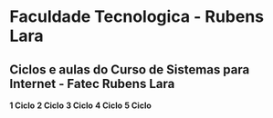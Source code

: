 # Faculdade Tecnologica - Rubens Lara 
## Ciclos e aulas do Curso de Sistemas para Internet - Fatec Rubens Lara

**1 Ciclo**
**2 Ciclo**
**3 Ciclo**
**4 Ciclo**
**5 Ciclo**
